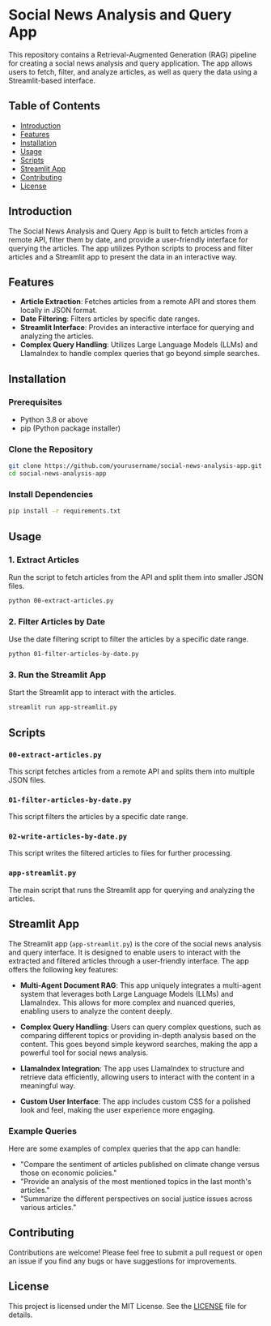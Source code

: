 
# Social News Analysis and Query App

This repository contains a Retrieval-Augmented Generation (RAG) pipeline for creating a social news analysis and query application. The app allows users to fetch, filter, and analyze articles, as well as query the data using a Streamlit-based interface.

## Table of Contents

- [Introduction](#introduction)
- [Features](#features)
- [Installation](#installation)
- [Usage](#usage)
- [Scripts](#scripts)
- [Streamlit App](#streamlit-app)
- [Contributing](#contributing)
- [License](#license)

## Introduction

The Social News Analysis and Query App is built to fetch articles from a remote API, filter them by date, and provide a user-friendly interface for querying the articles. The app utilizes Python scripts to process and filter articles and a Streamlit app to present the data in an interactive way.

## Features

- **Article Extraction**: Fetches articles from a remote API and stores them locally in JSON format.
- **Date Filtering**: Filters articles by specific date ranges.
- **Streamlit Interface**: Provides an interactive interface for querying and analyzing the articles.
- **Complex Query Handling**: Utilizes Large Language Models (LLMs) and LlamaIndex to handle complex queries that go beyond simple searches.

## Installation

### Prerequisites

- Python 3.8 or above
- pip (Python package installer)

### Clone the Repository

```bash
git clone https://github.com/yourusername/social-news-analysis-app.git
cd social-news-analysis-app
```

### Install Dependencies

```bash
pip install -r requirements.txt
```

## Usage

### 1. Extract Articles

Run the script to fetch articles from the API and split them into smaller JSON files.

```bash
python 00-extract-articles.py
```

### 2. Filter Articles by Date

Use the date filtering script to filter the articles by a specific date range.

```bash
python 01-filter-articles-by-date.py
```

### 3. Run the Streamlit App

Start the Streamlit app to interact with the articles.

```bash
streamlit run app-streamlit.py
```

## Scripts

### `00-extract-articles.py`

This script fetches articles from a remote API and splits them into multiple JSON files.

### `01-filter-articles-by-date.py`

This script filters the articles by a specific date range.

### `02-write-articles-by-date.py`

This script writes the filtered articles to files for further processing.

### `app-streamlit.py`

The main script that runs the Streamlit app for querying and analyzing the articles.

## Streamlit App

The Streamlit app (`app-streamlit.py`) is the core of the social news analysis and query interface. It is designed to enable users to interact with the extracted and filtered articles through a user-friendly interface. The app offers the following key features:

- **Multi-Agent Document RAG**: This app uniquely integrates a multi-agent system that leverages both Large Language Models (LLMs) and LlamaIndex. This allows for more complex and nuanced queries, enabling users to analyze the content deeply.
  
- **Complex Query Handling**: Users can query complex questions, such as comparing different topics or providing in-depth analysis based on the content. This goes beyond simple keyword searches, making the app a powerful tool for social news analysis.

- **LlamaIndex Integration**: The app uses LlamaIndex to structure and retrieve data efficiently, allowing users to interact with the content in a meaningful way.

- **Custom User Interface**: The app includes custom CSS for a polished look and feel, making the user experience more engaging.

### Example Queries

Here are some examples of complex queries that the app can handle:

- "Compare the sentiment of articles published on climate change versus those on economic policies."
- "Provide an analysis of the most mentioned topics in the last month's articles."
- "Summarize the different perspectives on social justice issues across various articles."

## Contributing

Contributions are welcome! Please feel free to submit a pull request or open an issue if you find any bugs or have suggestions for improvements.

## License

This project is licensed under the MIT License. See the [LICENSE](LICENSE) file for details.
